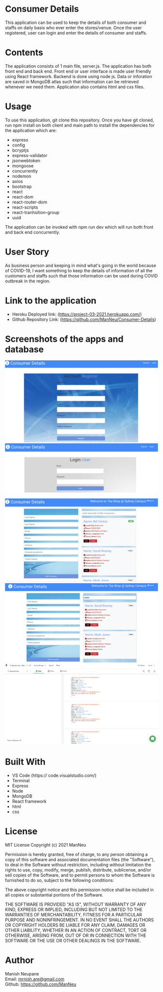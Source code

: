 # Consumer Details

This application can be used to keep the details of both consumer and staffs on daily basis who ever enter the stores/venue. Once the user registered, user can login and enter the details of consumer and staffs.

# Contents

The application consists of 1 main file, server.js. The application has both front end and back end. Front end or user interface is made user friendly using React framework. Backend is done using node js. Data or inforation are saved in MongoDB atlas such that information can be retrieved whenever we need them. Application also contains html and css files.

# Usage

To use this application, git clone this repository. Once you have git cloned, run npm install on both client and main path to install the dependencies for the application which are:

- express
- config
- bcryptjs
- express-validator
- jsonwebtoken
- mongoose
- concurrently
- nodemon
- axios
- bootstrap
- react
- react-dom
- react-router-dom
- react-scripts
- react-tranhsition-group
- uuid

The application can be invoked with npm run dev which will run both front and back end concurrently.

# User Story

As business person and keeping in mind what's going in the world because of COVID-19, I want something to keep the details of information of all the customers and staffs such that those information can be used during COVID outbreak in the region.

# Link to the application

- Heroku Deployed link: (https://project-03-2021.herokuapp.com/)
- Github Repository Link: (https://github.com/ManNeu/Consumer-Details)

# Screenshots of the apps and database

![Screenshot of apps register page](client/src/components/images/RegisterPage.png)
![Screenshot of apps login page](client/src/components/images/LoginPage.png)
![Screenshot of apps homepage](client/src/components/images/homePage.png)
![Screenshot of apps login with filter](client/src/components/images/LOGIN_WITH_FILTER.png)
![Screenshot of MongoDB with saved data](client/src/components/images/SavedConsumerDetailsMongoDB.png)

# Built With

- VS Code (https:// code.visualstudio.com/)
- Terminal
- Express
- Node
- MongoDB
- React framework
- html
- css

# License

MIT License Copyright (c) 2021 ManNeu

Permission is hereby granted, free of charge, to any person obtaining a copy of this software and associated documentation files (the "Software"), to deal in the Software without restriction, including without limitation the rights to use, copy, modify, merge, publish, distribute, sublicense, and/or sell copies of the Software, and to permit persons to whom the Software is furnished to do so, subject to the following conditions:

The above copyright notice and this permission notice shall be included in all copies or substantial portions of the Software.

THE SOFTWARE IS PROVIDED "AS IS", WITHOUT WARRANTY OF ANY KIND, EXPRESS OR IMPLIED, INCLUDING BUT NOT LIMITED TO THE WARRANTIES OF MERCHANTABILITY, FITNESS FOR A PARTICULAR PURPOSE AND NONINFRINGEMENT. IN NO EVENT SHALL THE AUTHORS OR COPYRIGHT HOLDERS BE LIABLE FOR ANY CLAIM, DAMAGES OR OTHER LIABILITY, WHETHER IN AN ACTION OF CONTRACT, TORT OR OTHERWISE, ARISING FROM, OUT OF OR IN CONNECTION WITH THE SOFTWARE OR THE USE OR OTHER DEALINGS IN THE SOFTWARE.

# Author

Manish Neupane <br>
Email: mrnish.are@gmail.com <br>
Github: https://github.com/ManNeu
